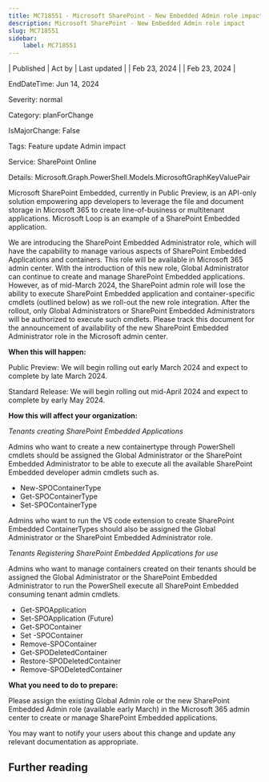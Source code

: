 ```yaml
---
title: MC718551 - Microsoft SharePoint - New Embedded Admin role impact
description: Microsoft SharePoint - New Embedded Admin role impact
slug: MC718551
sidebar:
    label: MC718551
---
```



| Published | Act by | Last updated |
| Feb 23, 2024 |  | Feb 23, 2024 |

EndDateTime: Jun 14, 2024

Severity: normal

Category: planForChange

IsMajorChange: False

Tags: Feature update Admin impact

Service: SharePoint Online

Details: Microsoft.Graph.PowerShell.Models.MicrosoftGraphKeyValuePair

<p>Microsoft SharePoint Embedded, currently in Public Preview, is an API-only solution empowering app developers to leverage the file and document storage in Microsoft 365 to create line-of-business or multitenant applications. Microsoft Loop is an example of a SharePoint Embedded application.<br></p><p>
</p><p>We are introducing the SharePoint Embedded Administrator role, which will have the capability to manage various aspects of SharePoint Embedded Applications and containers. This role will be available in Microsoft 365 admin center. With the introduction of this new role, Global Administrator can continue to create and manage SharePoint Embedded applications. However, as of mid-March 2024, the SharePoint admin role will lose the ability to execute SharePoint Embedded application and container-specific cmdlets (outlined below) as we roll-out the new role integration. After the rollout, only Global Administrators or SharePoint Embedded Administrators will be authorized to execute such cmdlets. Please track this document for the announcement of availability of the new SharePoint Embedded Administrator role in the Microsoft admin center.&nbsp;</p><p><b>When this will happen:</b><br></p><p>
</p><p>Public Preview: We will begin rolling out early March 2024 and expect to complete by late March 2024.<br></p><p>Standard Release: We will begin rolling out mid-April 2024 and expect to complete by early May 2024.<br></p><p><b>How this will affect your organization:</b></p><p><i>Tenants creating SharePoint Embedded Applications</i><br></p><p>Admins who want to create a new containertype through PowerShell cmdlets should be assigned the Global Administrator or the SharePoint Embedded Administrator to be able to execute all the available SharePoint Embedded developer admin cmdlets such as.
</p><ul><li>New-SPOContainerType&nbsp;</li><li>Get-SPOContainerType
</li><li>Set-SPOContainerType&nbsp;</li></ul><p>Admins who want to run the VS code extension to create SharePoint Embedded ContainerTypes should also be assigned the Global Administrator or the SharePoint Embedded Administrator role.
</p><p><i>Tenants Registering SharePoint Embedded Applications for use</i><br></p><p>Admins who want to manage containers created on their tenants should be assigned the Global Administrator or the SharePoint Embedded Administrator to run the PowerShell execute all SharePoint Embedded consuming tenant admin cmdlets.
</p><ul><li>Get-SPOApplication
</li><li>Set-SPOApplication (Future)
</li><li>Get-SPOContainer
</li><li>Set -SPOContainer
</li><li>Remove-SPOContainer
</li><li>Get-SPODeletedContainer
</li><li>Restore-SPODeletedContainer
</li><li>Remove-SPODeletedContainer
</li></ul><p><b>What you need to do to prepare:</b><br></p><p>Please assign the existing Global Admin role or the new SharePoint Embedded Admin role (available early March) in the Microsoft 365 admin center to create or manage SharePoint Embedded applications.</p><p>You may want to notify your users about this change and update any relevant documentation as appropriate.</p>

## Further reading
